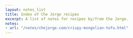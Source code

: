 ```yaml
---
layout: notes_list
title: Index of Che Jorge recipes
excerpt: A list of notes for recipes by/from Che Jorge.
notes:
- url: "/notes/chejorge.com/crispy-mongolian-tofu.html"
---
```

